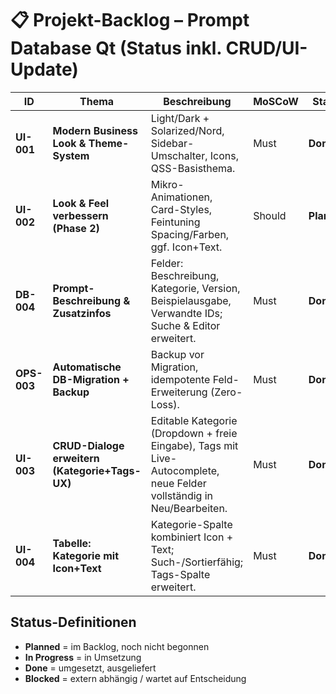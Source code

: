 # 📋 Projekt-Backlog – Prompt Database Qt (Status inkl. CRUD/UI-Update)

| ID     | Thema                                   | Beschreibung                                                                 | MoSCoW | Status      | Begründung |
|--------|-----------------------------------------|------------------------------------------------------------------------------|--------|------------|------------|
| **UI-001** | **Modern Business Look & Theme-System** | Light/Dark + Solarized/Nord, Sidebar-Umschalter, Icons, QSS-Basisthema.       | Must   | **Done**    | Umgesetzt, ausgeliefert. |
| **UI-002** | **Look & Feel verbessern (Phase 2)** | Mikro-Animationen, Card-Styles, Feintuning Spacing/Farben, ggf. Icon+Text.    | Should | **Planned** | Weiteres optisches Feintuning. |
| **DB-004** | **Prompt-Beschreibung & Zusatzinfos** | Felder: Beschreibung, Kategorie, Version, Beispielausgabe, Verwandte IDs; Suche & Editor erweitert. | Must | **Done** | Implementiert inkl. Editor & Suche, geliefert. |
| **OPS-003** | **Automatische DB-Migration + Backup** | Backup vor Migration, idempotente Feld-Erweiterung (Zero-Loss).               | Must   | **Done**    | Läuft beim Start, loggt geänderte Einträge. |
| **UI-003** | **CRUD-Dialoge erweitern (Kategorie+Tags-UX)** | Editable Kategorie (Dropdown + freie Eingabe), Tags mit Live-Autocomplete, neue Felder vollständig in Neu/Bearbeiten. | Must | **Done** | Umsetzung abgeschlossen, ausgeliefert. |
| **UI-004** | **Tabelle: Kategorie mit Icon+Text** | Kategorie-Spalte kombiniert Icon + Text; Such-/Sortierfähig; Tags-Spalte erweitert. | Must | **Done** | Verbesserung der Übersicht & Navigierbarkeit. |

## Status-Definitionen
- **Planned** = im Backlog, noch nicht begonnen  
- **In Progress** = in Umsetzung  
- **Done** = umgesetzt, ausgeliefert  
- **Blocked** = extern abhängig / wartet auf Entscheidung
